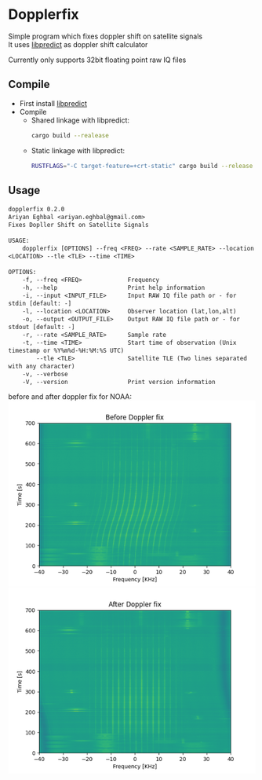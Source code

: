 # Dopplerfix

Simple program which fixes doppler shift on satellite signals  
It uses [libpredict](https://github.com/la1k/libpredict) as doppler shift calculator 

Currently only supports 32bit floating point raw IQ files  


## Compile
- First install [libpredict](https://github.com/la1k/libpredict)  
- Compile 
    - Shared linkage with libpredict:
        ```bash
        cargo build --realease
        ```
    - Static linkage with libpredict:
        ```bash
        RUSTFLAGS="-C target-feature=+crt-static" cargo build --release --target x86_64-unknown-linux-gnu
        ```

## Usage
```
dopplerfix 0.2.0
Ariyan Eghbal <ariyan.eghbal@gmail.com>
Fixes Dopller Shift on Satellite Signals

USAGE:
    dopplerfix [OPTIONS] --freq <FREQ> --rate <SAMPLE_RATE> --location <LOCATION> --tle <TLE> --time <TIME>

OPTIONS:
    -f, --freq <FREQ>             Frequency
    -h, --help                    Print help information
    -i, --input <INPUT_FILE>      Input RAW IQ file path or - for stdin [default: -]
    -l, --location <LOCATION>     Observer location (lat,lon,alt)
    -o, --output <OUTPUT_FILE>    Output RAW IQ file path or - for stdout [default: -]
    -r, --rate <SAMPLE_RATE>      Sample rate
    -t, --time <TIME>             Start time of observation (Unix timestamp or %Y%m%d-%H:%M:%S UTC)
        --tle <TLE>               Satellite TLE (Two lines separated with any character)
    -v, --verbose                 
    -V, --version                 Print version information

```

before and after doppler fix for NOAA:  
![Spectrum Before Shift](https://github.com/RYNEQ/dopplerfix/blob/master/img/before.png?raw=true)
![Spectrum After Shift](https://github.com/RYNEQ/dopplerfix/blob/master/img/after.png?raw=true)
